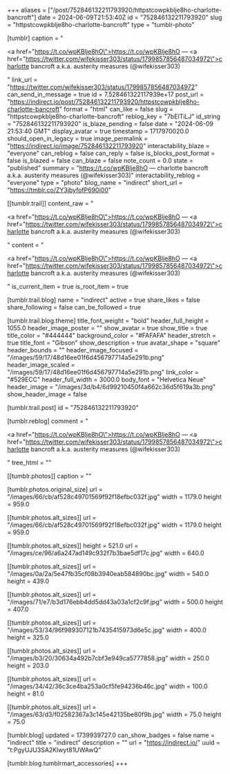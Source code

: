+++
aliases = ["/post/752846132211793920/httpstcowpkblje8ho-charlotte-bancroft"]
date = 2024-06-09T21:53:40Z
id = "752846132211793920"
slug = "httpstcowpkblje8ho-charlotte-bancroft"
type = "tumblr-photo"

[tumblr]
caption = "<p><a href=\"https://t.co/wpKBlje8hO\">https://t.co/wpKBlje8hO</a> — <a href=\"https://twitter.com/wifekisser303/status/1799857856487034972\">charlotte bancroft a.k.a. austerity measures (@wifekisser303)</a></p>"
link_url = "https://twitter.com/wifekisser303/status/1799857856487034972"
can_send_in_message = true
id = 7.528461322117939e+17
post_url = "https://indirect.io/post/752846132211793920/httpstcowpkblje8ho-charlotte-bancroft"
format = "html"
can_like = false
slug = "httpstcowpkblje8ho-charlotte-bancroft"
reblog_key = "7bElTiLJ"
id_string = "752846132211793920"
is_blaze_pending = false
date = "2024-06-09 21:53:40 GMT"
display_avatar = true
timestamp = 1717970020.0
should_open_in_legacy = true
image_permalink = "https://indirect.io/image/752846132211793920"
interactability_blaze = "everyone"
can_reblog = false
can_reply = false
is_blocks_post_format = false
is_blazed = false
can_blaze = false
note_count = 0.0
state = "published"
summary = "https://t.co/wpKBlje8hO — charlotte bancroft a.k.a. austerity measures (@wifekisser303)"
interactability_reblog = "everyone"
type = "photo"
blog_name = "indirect"
short_url = "https://tmblr.co/ZY3jbyfofP690i00"

[[tumblr.trail]]
content_raw = "<p><a href=\"https://t.co/wpKBlje8hO\">https://t.co/wpKBlje8hO</a> — <a href=\"https://twitter.com/wifekisser303/status/1799857856487034972\">charlotte bancroft a.k.a. austerity measures (@wifekisser303)</a></p>"
content = "<p><a href=\"https://t.co/wpKBlje8hO\">https://t.co/wpKBlje8hO</a> &mdash; <a href=\"https://twitter.com/wifekisser303/status/1799857856487034972\">charlotte bancroft a.k.a. austerity measures (@wifekisser303)</a></p>"
is_current_item = true
is_root_item = true

[tumblr.trail.blog]
name = "indirect"
active = true
share_likes = false
share_following = false
can_be_followed = true

[tumblr.trail.blog.theme]
title_font_weight = "bold"
header_full_height = 1055.0
header_image_poster = ""
show_avatar = true
show_title = true
title_color = "#444444"
background_color = "#FAFAFA"
header_stretch = true
title_font = "Gibson"
show_description = true
avatar_shape = "square"
header_bounds = ""
header_image_focused = "/images/59/17/48d16ee01f6d456797714a5e291b.png"
header_image_scaled = "/images/59/17/48d16ee01f6d456797714a5e291b.png"
link_color = "#529ECC"
header_full_width = 3000.0
body_font = "Helvetica Neue"
header_image = "/images/3d/b4/6d99210450f4a662c36d5f619a3b.png"
show_header_image = false

[tumblr.trail.post]
id = "752846132211793920"

[tumblr.reblog]
comment = "<p><a href=\"https://t.co/wpKBlje8hO\">https://t.co/wpKBlje8hO</a> — <a href=\"https://twitter.com/wifekisser303/status/1799857856487034972\">charlotte bancroft a.k.a. austerity measures (@wifekisser303)</a></p>"
tree_html = ""

[[tumblr.photos]]
caption = ""

[tumblr.photos.original_size]
url = "/images/66/cb/af528c49701569f92f18efbc032f.jpg"
width = 1179.0
height = 959.0

[[tumblr.photos.alt_sizes]]
url = "/images/66/cb/af528c49701569f92f18efbc032f.jpg"
width = 1179.0
height = 959.0

[[tumblr.photos.alt_sizes]]
height = 521.0
url = "/images/ce/96/a6a247ad149c932f7b3bae5df17c.jpg"
width = 640.0

[[tumblr.photos.alt_sizes]]
url = "/images/0a/2a/5e47fb35cf08b3940eab584890bc.jpg"
width = 540.0
height = 439.0

[[tumblr.photos.alt_sizes]]
url = "/images/71/e7/b3d176ebb4dd5dd43a03a1cf2c9f.jpg"
width = 500.0
height = 407.0

[[tumblr.photos.alt_sizes]]
url = "/images/53/34/96f989307121b7435415973d6e5c.jpg"
width = 400.0
height = 325.0

[[tumblr.photos.alt_sizes]]
url = "/images/b3/20/30634a492b7cbf3e949ca5777858.jpg"
width = 250.0
height = 203.0

[[tumblr.photos.alt_sizes]]
url = "/images/34/42/36c3ce4ba253a0cf5fe94236b46c.jpg"
width = 100.0
height = 81.0

[[tumblr.photos.alt_sizes]]
url = "/images/63/d3/f02582367a3c145e42135be80f9b.jpg"
width = 75.0
height = 75.0

[tumblr.blog]
updated = 1739939727.0
can_show_badges = false
name = "indirect"
title = "indirect"
description = ""
url = "https://indirect.io/"
uuid = "t:PgyUJU3SA2Klwyt81UWAwQ"

[tumblr.blog.tumblrmart_accessories]
+++
